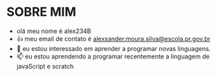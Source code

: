 # SOBRE MIM
-  olá meu nome é alex234B
- :+1: meu email de contato é alexsander.moura.silva@escola.pr.gov.br
- 💞️ eu estou interessado em aprender a programar novas linguagens.
- 📫 eu estou aprendendo a programar recentemente a linguagem de javaScript e scratch

<!---
alex234B/alex234B is a ✨ special ✨ repository because its `README.md` (this file) appears on your GitHub profile.
You can click the Preview link to take a look at your changes.
--->
